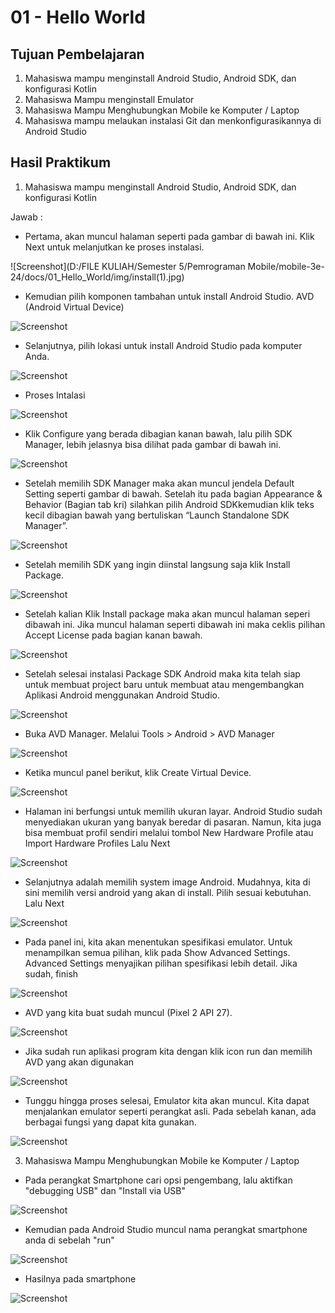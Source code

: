 # 01 - Hello World

## Tujuan Pembelajaran

1. Mahasiswa mampu menginstall Android Studio, Android SDK, dan konfigurasi Kotlin
2. Mahasiswa Mampu menginstall Emulator
3. Mahasiswa Mampu Menghubungkan Mobile ke Komputer / Laptop
4. Mahasiswa mampu melaukan instalasi Git dan menkonfigurasikannya di Android Studio

## Hasil Praktikum

1. Mahasiswa mampu menginstall Android Studio, Android SDK, dan konfigurasi Kotlin

Jawab :


- Pertama, akan muncul halaman seperti pada gambar di bawah   ini. Klik Next untuk melanjutkan ke proses instalasi.

![Screenshot](D:/FILE KULIAH/Semester 5/Pemrograman Mobile/mobile-3e-24/docs/01_Hello_World/img/install(1).jpg)

- Kemudian pilih komponen tambahan untuk install Android Studio. AVD (Android Virtual Device)

![Screenshot](img/install(2).png)

- Selanjutnya, pilih lokasi untuk install Android Studio pada komputer Anda.

![Screenshot](img/install(3).png)

- Proses Intalasi

![Screenshot](img/install(4).png)

- Klik Configure yang berada dibagian kanan bawah, lalu pilih SDK Manager, lebih jelasnya bisa dilihat pada gambar di bawah ini.

![Screenshot](img/install(5).png)

- Setelah memilih SDK Manager maka akan muncul jendela Default
Setting seperti gambar di bawah. Setelah itu pada bagian Appearance & Behavior (Bagian tab kri) silahkan pilih Android SDKkemudian klik teks kecil dibagian bawah yang bertuliskan “Launch Standalone SDK Manager”.

![Screenshot](img/install(6).png)

- Setelah memilih SDK yang ingin diinstal langsung saja klik Install Package.

![Screenshot](img/install(7).png)

- Setelah kalian Klik Install package maka akan muncul halaman seperi dibawah ini. Jika muncul halaman seperti dibawah ini maka ceklis pilihan Accept License pada bagian kanan bawah.

![Screenshot](img/install(8).png)

- Setelah selesai instalasi Package SDK Android maka kita telah siap untuk membuat project baru untuk membuat atau mengembangkan Aplikasi Android menggunakan Android Studio.

![Screenshot](img/install(9).png)

- Buka AVD Manager. Melalui Tools > Android > AVD Manager

![Screenshot](img/install(10).png)

- Ketika muncul panel berikut, klik Create Virtual Device.

![Screenshot](img/install(11).png)

- Halaman ini berfungsi untuk memilih ukuran layar. Android Studio sudah menyediakan ukuran yang banyak beredar di pasaran. Namun, kita juga bisa membuat profil sendiri melalui
tombol New Hardware Profile atau Import Hardware Profiles Lalu Next

![Screenshot](img/install(12).png)

- Selanjutnya adalah memilih system image Android. Mudahnya, kita di sini memilih versi android yang akan di install. Pilih sesuai kebutuhan. Lalu Next

![Screenshot](img/install(13).png)

- Pada panel ini, kita akan menentukan spesifikasi emulator. Untuk menampilkan semua pilihan, klik pada Show Advanced Settings. Advanced Settings menyajikan pilihan spesifikasi lebih detail. Jika sudah, finish

![Screenshot](img/install(14).png)

- AVD yang kita buat sudah muncul (Pixel 2 API 27).

![Screenshot](img/install(15).png)

- Jika sudah run aplikasi program kita dengan klik icon run dan memilih AVD yang akan digunakan

![Screenshot](img/install(16).png)

- Tunggu hingga proses selesai, Emulator kita akan muncul. Kita dapat menjalankan emulator seperti perangkat asli. Pada sebelah kanan, ada berbagai fungsi yang dapat kita gunakan.

![Screenshot](img/install(17).png)

3. Mahasiswa Mampu Menghubungkan Mobile ke Komputer / Laptop

- Pada perangkat Smartphone cari opsi pengembang, lalu aktifkan "debugging USB" dan "Install via USB"

![Screenshot](img/install(18).png)

- Kemudian pada Android Studio muncul nama perangkat smartphone anda di sebelah "run"

![Screenshot](img/install(19).png)

- Hasilnya pada smartphone

![Screenshot](img/install(20).png)